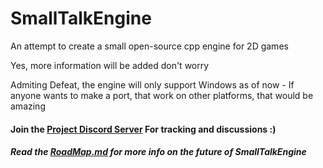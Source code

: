 # SmallTalkEngine
An attempt to create a small open-source cpp engine for 2D games


Yes, more information will be added don't worry

Admiting Defeat, the engine will only support Windows as of now - If anyone wants to make a port, that work on other platforms,
that would be amazing


#### Join the [Project Discord Server](https://discord.gg/X972y7Y) For tracking and discussions :)

##### Read the [RoadMap.md](https://github.com/stuckedstudio/SmallTalkEngine/blob/master/RoadMap.md) for more info on the future of SmallTalkEngine
